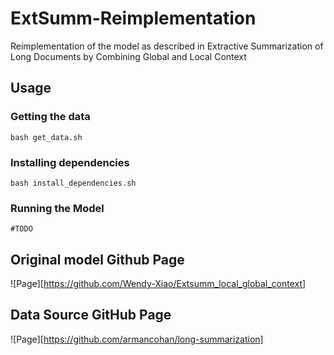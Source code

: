 # ExtSumm-Reimplementation

Reimplementation of the model as described in Extractive Summarization of Long Documents by Combining Global and Local Context

## Usage

### Getting the data

`bash get_data.sh`

### Installing dependencies

`bash install_dependencies.sh`

### Running the Model

`#TODO`

## Original model Github Page

![Page][https://github.com/Wendy-Xiao/Extsumm_local_global_context]

## Data Source GitHub Page

![Page][https://github.com/armancohan/long-summarization]
